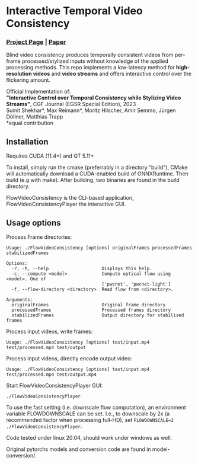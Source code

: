 # Interactive Temporal Video Consistency #

### [Project Page](https://maxreimann.github.io/stream-consistency/) | [Paper](https://arxiv.org/abs/2301.00750)

Blind video consistency produces temporally consistent videos from per-frame processed/stylized inputs without knowledge of the applied processing methods.
This repo implements a low-latency method for **high-resolution videos** and **video streams** and offers interactive control over the flickering amount.

Official Implementation of:<br/> 
**"Interactive Control over Temporal Consistency while Stylizing Video Streams"**, CGF Journal (EGSR Special Edition), 2023<br/> 
Sumit Shekhar*, Max Reimann*, Moritz Hilscher, Amir Semmo, Jürgen Döllner, Matthias Trapp<br/> 
*equal contribution<br/> 

## Installation
Requires CUDA (11.4+) and QT 5.11+ 

To install, simply run the cmake (preferrably in a directory "build"), CMake will automatically download a CUDA-enabled build of ONNXRuntime. Then build (e.g with make).
After building, two binaries are found in the build directory.

FlowVideoConsistency is the CLI-based application, FlowVideoConsistencyPlayer the interactive GUI.

## Usage options

Process Frame directories:
```
Usage: ./FlowVideoConsistency [options] originalFrames processedFrames stabilizedFrames

Options:
  -?, -h, --help                    Displays this help.
  -c, --compute <model>             Compute optical flow using <model>. One of
                                    ['pwcnet', 'pwcnet-light']
  -f, --flow-directory <directory>  Read flow from <directory>.

Arguments:
  originalFrames                    Original frame directory
  processedFrames                   Processed frames directory
  stabilizedFrames                  Output directory for stabilized frames
```

Process input videos, write frames: 
```
Usage: ./FlowVideoConsistency [options] test/input.mp4  test/processed.mp4 test/output
```

Process input videos, directly encode output video: 
```
Usage: ./FlowVideoConsistency [options] test/input.mp4  test/processed.mp4 test/output.mp4
```

Start FlowVideoConsistencyPlayer GUI:
```
./FlowVideoConsistencyPlayer
```

To use the fast setting (i.e. downscale flow computation), an environment variable FLOWDOWNSCALE can be set.
I.e., to downscale by 2x (a recommended factor when processing full-HD), set `FLOWDOWNSCALE=2 ./FlowVideoConsistencyPlayer`.


Code tested under linux 20.04, should work under windows as well.

Original pytorchs models and conversion code are found in model-conversion/.